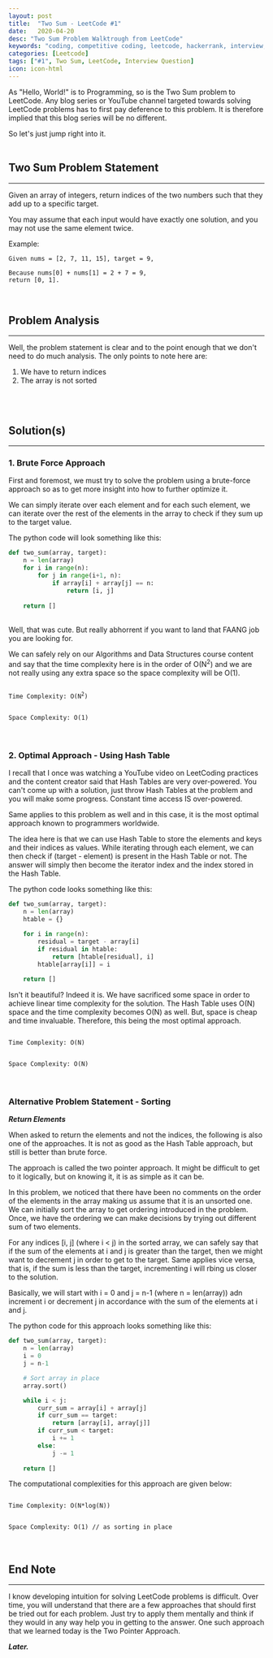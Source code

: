 ```yaml
---
layout: post
title:  "Two Sum - LeetCode #1"
date:   2020-04-20
desc: "Two Sum Problem Walktrough from LeetCode"
keywords: "coding, competitive coding, leetcode, hackerrank, interview, question"
categories: [Leetcode]
tags: ["#1", Two Sum, LeetCode, Interview Question]
icon: icon-html
---
```


As "Hello, World!" is to Programming, so is the Two Sum problem to LeetCode. Any blog series or YouTube channel targeted towards solving LeetCode problems has to first pay deference to this problem. It is therefore implied that this blog series will be no different.

So let's just jump right into it.
<br/><br/>

## Two Sum Problem Statement
-------------------------------------
Given an array of integers, return indices of the two numbers such that they add up to a specific target.

You may assume that each input would have exactly one solution, and you may not use the same element twice.

Example:

```
Given nums = [2, 7, 11, 15], target = 9,

Because nums[0] + nums[1] = 2 + 7 = 9,
return [0, 1].
```
<br/>

## Problem Analysis
-------------------------------------
Well, the problem statement is clear and to the point enough that we don't need to do much analysis. The only points to note here are:

1. We have to return indices
2. The array is not sorted

<br/><br/>

## Solution(s)
-------------------------------------
### 1. Brute Force Approach

First and foremost, we must try to solve the problem using a brute-force approach so as to get more insight into how to further optimize it.

We can simply iterate over each element and for each such element, we can iterate over the rest of the elements in the array to check if they sum up to the target value.

The python code will look something like this:
<br/>
```python
def two_sum(array, target):
    n = len(array)
    for i in range(n):
        for j in range(i+1, n):
            if array[i] + array[j] == n:
                return [i, j]
    
    return []
```
<br/>
Well, that was cute. But really abhorrent if you want to land that FAANG job you are looking for.

We can safely rely on our Algorithms and Data Structures course content and say that the time complexity here is in the order of O(N<sup>2</sup>) and we are not really using any extra space so the space complexity will be O(1).

<code>
Time Complexity: O(N<sup>2</sup>)
<br/>
Space Complexity: O(1)
</code>
<br/><br/>

### 2. Optimal Approach - Using Hash Table 

I recall that I once was watching a YouTube video on LeetCoding practices and the content creator said that Hash Tables are very over-powered. You can't come up with a solution, just throw Hash Tables at the problem and you will make some progress. Constant time access IS over-powered.

Same applies to this problem as well and in this case, it is the most optimal approach known to programmers worldwide.

The idea here is that we can use Hash Table to store the elements and keys and their indices as values. While iterating through each element, we can then check if (target - element) is present in the Hash Table or not. The answer will simply then become the iterator index and the index stored in the Hash Table.

The python code looks something like this:

```python
def two_sum(array, target):
    n = len(array)
    htable = {}

    for i in range(n):
        residual = target - array[i]
        if residual in htable:
            return [htable[residual], i]
        htable[array[i]] = i
    
    return []
```

Isn't it beautiful? Indeed it is. We have sacrificed some space in order to achieve linear time complexity for the solution. The Hash Table uses O(N) space and the time complexity becomes O(N) as well. But, space is cheap and time invaluable. Therefore, this being the most optimal approach.

<code>
Time Complexity: O(N)
<br/>
Space Complexity: O(N)
</code>
<br/><br/>

### Alternative Problem Statement - Sorting

___Return Elements___

When asked to return the elements and not the indices, the following is also one of the approaches. It is not as good as the Hash Table approach, but still is better than brute force.

The approach is called the two pointer approach. It might be difficult to get to it logically, but on knowing it, it is as simple as it can be.

In this problem, we noticed that there have been no comments on the order of the elements in the array making us assume that it is an unsorted one. We can initially sort the array to get ordering introduced in the problem. Once, we have the ordering we can make decisions by trying out different sum of two elements.

For any indices [i, j] (where i < j) in the sorted array, we can
safely say that if the sum of the elements at i and j is greater than
the target, then we might want to decrement j in order to get to the
target. Same applies vice versa, that is, if the sum is less than the
target, incrementing i will rbing us closer to the solution.

Basically, we will start with i = 0 and j = n-1 (where n = len(array))
adn increment i or decrement j in accordance with the sum of the
elements at i and j.

The python code for this approach looks something like this:

```python
def two_sum(array, target):
    n = len(array)
    i = 0
    j = n-1

    # Sort array in place
    array.sort()

    while i < j:
        curr_sum = array[i] + array[j]
        if curr_sum == target:
            return [array[i], array[j]]
        if curr_sum < target:
            i += 1
        else:
            j -= 1
    
    return []
```

The computational complexities for this approach are given below:

<code>
Time Complexity: O(N*log(N))
<br/>
Space Complexity: O(1) // as sorting in place
</code>
<br/><br/>

## End Note
-------------------------------------
I know developing intuition for solving LeetCode problems is difficult. Over time, you will understand that there are a few approaches that should first be tried out for each problem. Just try to apply them mentally and think if they would in any way help you in getting to the answer. One such approach that we learned today is the Two Pointer Approach.


___Later.___